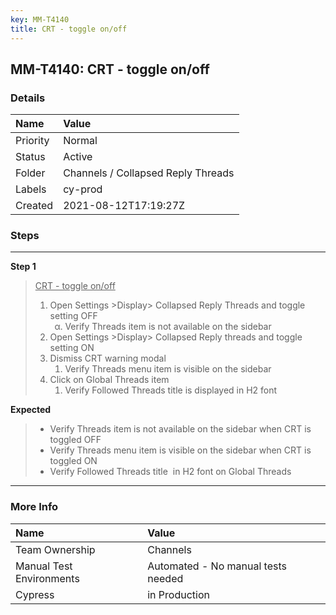 ```yaml
---
key: MM-T4140
title: CRT - toggle on/off
---
```


## MM-T4140: CRT - toggle on/off

### Details

| Name     | Value                              |
| :------- | :--------------------------------- |
| Priority | Normal                             |
| Status   | Active                             |
| Folder   | Channels / Collapsed Reply Threads |
| Labels   | cy-prod                            |
| Created  | 2021-08-12T17:19:27Z               |

### Steps

<hr/>

**Step 1**

> <article><u>CRT - toggle on/off</u><ol><li>Open Settings &gt;Display&gt; Collapsed Reply Threads and toggle setting OFF<ol style="list-style-type:lower-greek"><li>Verify Threads item is not available on the sidebar</li></ol></li><li>Open Settings &gt;Display&gt; Collapsed Reply threads and toggle setting ON</li><li>Dismiss CRT warning modal<ol><li>Verify Threads menu item is visible on the sidebar</li></ol></li><li>Click on Global Threads item<ol><li>Verify Followed Threads title is displayed in H2 font </li></ol></li></ol></article>

**Expected**

> <article><ul><li>Verify Threads item is not available on the sidebar when CRT is toggled OFF</li><li>Verify Threads menu item is visible on the sidebar when CRT is toggled ON</li><li>Verify Followed Threads title  in H2 font on Global Threads  </li></ul></article>

<hr/>

### More Info

| Name                     | Value                              |
| :----------------------- | :--------------------------------- |
| Team Ownership           | Channels                           |
| Manual Test Environments | Automated - No manual tests needed |
| Cypress                  | in Production                      |
